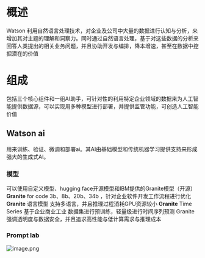 # 概述
Watson 利用自然语言处理技术，对企业及公司中大量的数据进行认知与分析，来增加其对主题的理解和洞察力。同时通过自然语言处理，基于对这些数据的分析来回答人类提出的相关业务问题，并且协助开发与编排，降本增速，甚至在数据中挖掘潜在的价值

# 组成
包括三个核心组件和一组AI助手，可针对性的利用特定企业领域的数据来为人工智能提供数据源，可以实现用多种模型进行部署，并提供监管功能，可创造人工智能价值
## Watson ai
用来训练、验证、微调和部署ai。其AI由基础模型和传统机器学习提供支持来形成强大的生成式AI。
### 模型
可以使用自定义模型、hugging face开源模型和IBM提供的Granite模型（开源）
**Granite** for code 3b、8b、20b、34b ，针对企业软件开发工作流程进行优化
**Granite** 语言模型 支持多语言，并且推理过程消耗GPU资源较小
**Granite** Time Series 基于企业商业工业 数据集进行预训练，轻量级进行时间序列预测
Granite 强调透明度与数据安全，并且追求高性能与低计算需求与推理成本
### Prompt lab
![image.png](https://s2.loli.net/2024/09/06/87BT4tEIpCGklev.png)